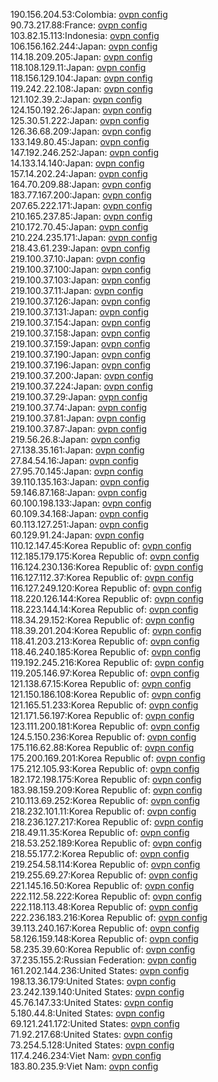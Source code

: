 190.156.204.53:Colombia: [ovpn config](vpn/190_156_204_53.ovpn)  
90.73.217.88:France: [ovpn config](vpn/90_73_217_88.ovpn)  
103.82.15.113:Indonesia: [ovpn config](vpn/103_82_15_113.ovpn)  
106.156.162.244:Japan: [ovpn config](vpn/106_156_162_244.ovpn)  
114.18.209.205:Japan: [ovpn config](vpn/114_18_209_205.ovpn)  
118.108.129.11:Japan: [ovpn config](vpn/118_108_129_11.ovpn)  
118.156.129.104:Japan: [ovpn config](vpn/118_156_129_104.ovpn)  
119.242.22.108:Japan: [ovpn config](vpn/119_242_22_108.ovpn)  
121.102.39.2:Japan: [ovpn config](vpn/121_102_39_2.ovpn)  
124.150.192.26:Japan: [ovpn config](vpn/124_150_192_26.ovpn)  
125.30.51.222:Japan: [ovpn config](vpn/125_30_51_222.ovpn)  
126.36.68.209:Japan: [ovpn config](vpn/126_36_68_209.ovpn)  
133.149.80.45:Japan: [ovpn config](vpn/133_149_80_45.ovpn)  
147.192.246.252:Japan: [ovpn config](vpn/147_192_246_252.ovpn)  
14.133.14.140:Japan: [ovpn config](vpn/14_133_14_140.ovpn)  
157.14.202.24:Japan: [ovpn config](vpn/157_14_202_24.ovpn)  
164.70.209.88:Japan: [ovpn config](vpn/164_70_209_88.ovpn)  
183.77.167.200:Japan: [ovpn config](vpn/183_77_167_200.ovpn)  
207.65.222.171:Japan: [ovpn config](vpn/207_65_222_171.ovpn)  
210.165.237.85:Japan: [ovpn config](vpn/210_165_237_85.ovpn)  
210.172.70.45:Japan: [ovpn config](vpn/210_172_70_45.ovpn)  
210.224.235.171:Japan: [ovpn config](vpn/210_224_235_171.ovpn)  
218.43.61.239:Japan: [ovpn config](vpn/218_43_61_239.ovpn)  
219.100.37.10:Japan: [ovpn config](vpn/219_100_37_10.ovpn)  
219.100.37.100:Japan: [ovpn config](vpn/219_100_37_100.ovpn)  
219.100.37.103:Japan: [ovpn config](vpn/219_100_37_103.ovpn)  
219.100.37.11:Japan: [ovpn config](vpn/219_100_37_11.ovpn)  
219.100.37.126:Japan: [ovpn config](vpn/219_100_37_126.ovpn)  
219.100.37.131:Japan: [ovpn config](vpn/219_100_37_131.ovpn)  
219.100.37.154:Japan: [ovpn config](vpn/219_100_37_154.ovpn)  
219.100.37.158:Japan: [ovpn config](vpn/219_100_37_158.ovpn)  
219.100.37.159:Japan: [ovpn config](vpn/219_100_37_159.ovpn)  
219.100.37.190:Japan: [ovpn config](vpn/219_100_37_190.ovpn)  
219.100.37.196:Japan: [ovpn config](vpn/219_100_37_196.ovpn)  
219.100.37.200:Japan: [ovpn config](vpn/219_100_37_200.ovpn)  
219.100.37.224:Japan: [ovpn config](vpn/219_100_37_224.ovpn)  
219.100.37.29:Japan: [ovpn config](vpn/219_100_37_29.ovpn)  
219.100.37.74:Japan: [ovpn config](vpn/219_100_37_74.ovpn)  
219.100.37.81:Japan: [ovpn config](vpn/219_100_37_81.ovpn)  
219.100.37.87:Japan: [ovpn config](vpn/219_100_37_87.ovpn)  
219.56.26.8:Japan: [ovpn config](vpn/219_56_26_8.ovpn)  
27.138.35.161:Japan: [ovpn config](vpn/27_138_35_161.ovpn)  
27.84.54.16:Japan: [ovpn config](vpn/27_84_54_16.ovpn)  
27.95.70.145:Japan: [ovpn config](vpn/27_95_70_145.ovpn)  
39.110.135.163:Japan: [ovpn config](vpn/39_110_135_163.ovpn)  
59.146.87.168:Japan: [ovpn config](vpn/59_146_87_168.ovpn)  
60.100.198.133:Japan: [ovpn config](vpn/60_100_198_133.ovpn)  
60.109.34.168:Japan: [ovpn config](vpn/60_109_34_168.ovpn)  
60.113.127.251:Japan: [ovpn config](vpn/60_113_127_251.ovpn)  
60.129.91.24:Japan: [ovpn config](vpn/60_129_91_24.ovpn)  
110.12.147.45:Korea Republic of: [ovpn config](vpn/110_12_147_45.ovpn)  
112.185.179.175:Korea Republic of: [ovpn config](vpn/112_185_179_175.ovpn)  
116.124.230.136:Korea Republic of: [ovpn config](vpn/116_124_230_136.ovpn)  
116.127.112.37:Korea Republic of: [ovpn config](vpn/116_127_112_37.ovpn)  
116.127.249.120:Korea Republic of: [ovpn config](vpn/116_127_249_120.ovpn)  
118.220.126.144:Korea Republic of: [ovpn config](vpn/118_220_126_144.ovpn)  
118.223.144.14:Korea Republic of: [ovpn config](vpn/118_223_144_14.ovpn)  
118.34.29.152:Korea Republic of: [ovpn config](vpn/118_34_29_152.ovpn)  
118.39.201.204:Korea Republic of: [ovpn config](vpn/118_39_201_204.ovpn)  
118.41.203.213:Korea Republic of: [ovpn config](vpn/118_41_203_213.ovpn)  
118.46.240.185:Korea Republic of: [ovpn config](vpn/118_46_240_185.ovpn)  
119.192.245.216:Korea Republic of: [ovpn config](vpn/119_192_245_216.ovpn)  
119.205.146.97:Korea Republic of: [ovpn config](vpn/119_205_146_97.ovpn)  
121.138.67.15:Korea Republic of: [ovpn config](vpn/121_138_67_15.ovpn)  
121.150.186.108:Korea Republic of: [ovpn config](vpn/121_150_186_108.ovpn)  
121.165.51.233:Korea Republic of: [ovpn config](vpn/121_165_51_233.ovpn)  
121.171.56.197:Korea Republic of: [ovpn config](vpn/121_171_56_197.ovpn)  
123.111.200.181:Korea Republic of: [ovpn config](vpn/123_111_200_181.ovpn)  
124.5.150.236:Korea Republic of: [ovpn config](vpn/124_5_150_236.ovpn)  
175.116.62.88:Korea Republic of: [ovpn config](vpn/175_116_62_88.ovpn)  
175.200.169.201:Korea Republic of: [ovpn config](vpn/175_200_169_201.ovpn)  
175.212.105.93:Korea Republic of: [ovpn config](vpn/175_212_105_93.ovpn)  
182.172.198.175:Korea Republic of: [ovpn config](vpn/182_172_198_175.ovpn)  
183.98.159.209:Korea Republic of: [ovpn config](vpn/183_98_159_209.ovpn)  
210.113.69.252:Korea Republic of: [ovpn config](vpn/210_113_69_252.ovpn)  
218.232.101.11:Korea Republic of: [ovpn config](vpn/218_232_101_11.ovpn)  
218.236.127.217:Korea Republic of: [ovpn config](vpn/218_236_127_217.ovpn)  
218.49.11.35:Korea Republic of: [ovpn config](vpn/218_49_11_35.ovpn)  
218.53.252.189:Korea Republic of: [ovpn config](vpn/218_53_252_189.ovpn)  
218.55.177.2:Korea Republic of: [ovpn config](vpn/218_55_177_2.ovpn)  
219.254.58.114:Korea Republic of: [ovpn config](vpn/219_254_58_114.ovpn)  
219.255.69.27:Korea Republic of: [ovpn config](vpn/219_255_69_27.ovpn)  
221.145.16.50:Korea Republic of: [ovpn config](vpn/221_145_16_50.ovpn)  
222.112.58.222:Korea Republic of: [ovpn config](vpn/222_112_58_222.ovpn)  
222.118.113.48:Korea Republic of: [ovpn config](vpn/222_118_113_48.ovpn)  
222.236.183.216:Korea Republic of: [ovpn config](vpn/222_236_183_216.ovpn)  
39.113.240.167:Korea Republic of: [ovpn config](vpn/39_113_240_167.ovpn)  
58.126.159.148:Korea Republic of: [ovpn config](vpn/58_126_159_148.ovpn)  
58.235.39.60:Korea Republic of: [ovpn config](vpn/58_235_39_60.ovpn)  
37.235.155.2:Russian Federation: [ovpn config](vpn/37_235_155_2.ovpn)  
161.202.144.236:United States: [ovpn config](vpn/161_202_144_236.ovpn)  
198.13.36.179:United States: [ovpn config](vpn/198_13_36_179.ovpn)  
23.242.139.140:United States: [ovpn config](vpn/23_242_139_140.ovpn)  
45.76.147.33:United States: [ovpn config](vpn/45_76_147_33.ovpn)  
5.180.44.8:United States: [ovpn config](vpn/5_180_44_8.ovpn)  
69.121.241.172:United States: [ovpn config](vpn/69_121_241_172.ovpn)  
71.92.217.68:United States: [ovpn config](vpn/71_92_217_68.ovpn)  
73.254.5.128:United States: [ovpn config](vpn/73_254_5_128.ovpn)  
117.4.246.234:Viet Nam: [ovpn config](vpn/117_4_246_234.ovpn)  
183.80.235.9:Viet Nam: [ovpn config](vpn/183_80_235_9.ovpn)  
